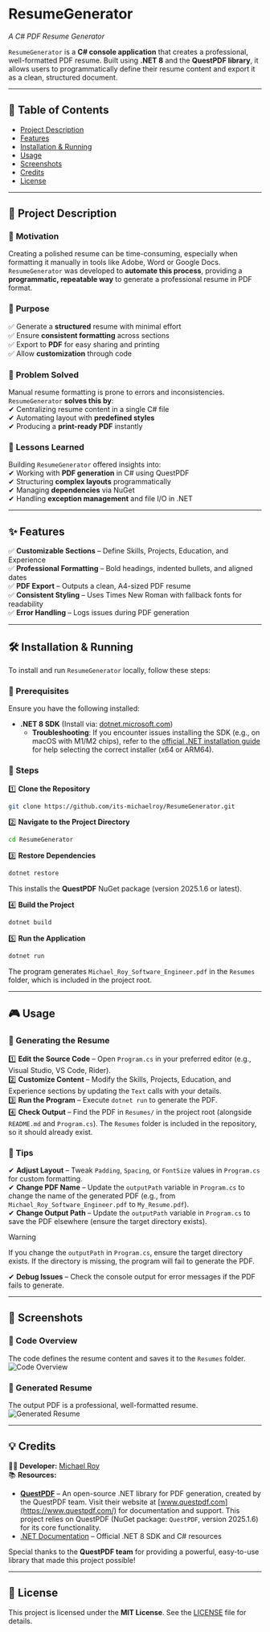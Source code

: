 # <h1>ResumeGenerator</h1>

*A C# PDF Resume Generator*

`ResumeGenerator` is a **C# console application** that creates a professional, well-formatted PDF resume. Built using **.NET 8** and the **QuestPDF library**, it allows users to programmatically define their resume content and export it as a clean, structured document.

---

## 📌 **Table of Contents**
- [Project Description](#project-description)
- [Features](#features)
- [Installation & Running](#installation-&-running)
- [Usage](#usage)
- [Screenshots](#screenshots)
- [Credits](#credits)
- [License](#license)

---

## <h2 id="project-description">📖 Project Description</h2>
### 🎯 **Motivation**
Creating a polished resume can be time-consuming, especially when formatting it manually in tools like Adobe, Word or Google Docs. `ResumeGenerator` was developed to **automate this process**, providing a **programmatic, repeatable way** to generate a professional resume in PDF format.

### 🎯 **Purpose**
✅ Generate a **structured** resume with minimal effort  
✅ Ensure **consistent formatting** across sections  
✅ Export to **PDF** for easy sharing and printing  
✅ Allow **customization** through code  

### 🎯 **Problem Solved**
Manual resume formatting is prone to errors and inconsistencies.  
`ResumeGenerator` **solves this by**:  
✔ Centralizing resume content in a single C# file  
✔ Automating layout with **predefined styles**  
✔ Producing a **print-ready PDF** instantly  

### 🎯 **Lessons Learned**
Building `ResumeGenerator` offered insights into:  
✔ Working with **PDF generation** in C# using QuestPDF  
✔ Structuring **complex layouts** programmatically  
✔ Managing **dependencies** via NuGet  
✔ Handling **exception management** and file I/O in .NET  

---

## <h2 id="features">✨ Features</h2>
✅ **Customizable Sections** – Define Skills, Projects, Education, and Experience  
✅ **Professional Formatting** – Bold headings, indented bullets, and aligned dates  
✅ **PDF Export** – Outputs a clean, A4-sized PDF resume  
✅ **Consistent Styling** – Uses Times New Roman with fallback fonts for readability  
✅ **Error Handling** – Logs issues during PDF generation  

---

## <h2 id="installation-&-running">🛠 Installation & Running</h2>
To install and run `ResumeGenerator` locally, follow these steps:

### **🔹 Prerequisites**
Ensure you have the following installed:  
- **.NET 8 SDK** (Install via: [dotnet.microsoft.com](https://dotnet.microsoft.com/en-us/download/dotnet/8.0))  
  - **Troubleshooting**: If you encounter issues installing the SDK (e.g., on macOS with M1/M2 chips), refer to the [official .NET installation guide](https://learn.microsoft.com/en-us/dotnet/core/install/) for help selecting the correct installer (x64 or ARM64).

### **🔹 Steps**
1️⃣ **Clone the Repository**  
```bash
git clone https://github.com/its-michaelroy/ResumeGenerator.git
```

2️⃣ **Navigate to the Project Directory**
```bash
cd ResumeGenerator
```

3️⃣ **Restore Dependencies**
```bash
dotnet restore
```
This installs the **QuestPDF** NuGet package (version 2025.1.6 or latest).

4️⃣ **Build the Project**
```bash
dotnet build
```

5️⃣ **Run the Application**
```bash
dotnet run
```
The program generates `Michael_Roy_Software_Engineer.pdf` in the `Resumes` folder, which is included in the project root.

---

## <h2 id="usage">🎮 Usage</h2>
### **🔹 Generating the Resume**
1️⃣ **Edit the Source Code** – Open `Program.cs` in your preferred editor (e.g., Visual Studio, VS Code, Rider).  
2️⃣ **Customize Content** – Modify the Skills, Projects, Education, and Experience sections by updating the `Text` calls with your details.  
3️⃣ **Run the Program** – Execute `dotnet run` to generate the PDF.  
4️⃣ **Check Output** – Find the PDF in `Resumes/` in the project root (alongside `README.md` and `Program.cs`). The `Resumes` folder is included in the repository, so it should already exist.

### **🔹 Tips**
✔ **Adjust Layout** – Tweak `Padding`, `Spacing`, or `FontSize` values in `Program.cs` for custom formatting.  
✔ **Change PDF Name** – Update the `outputPath` variable in `Program.cs` to change the name of the generated PDF (e.g., from `Michael_Roy_Software_Engineer.pdf` to `My_Resume.pdf`).  
✔ **Change Output Path** – Update the `outputPath` variable in `Program.cs` to save the PDF elsewhere (ensure the target directory exists).

> [!WARNING]  
> If you change the `outputPath` in `Program.cs`, ensure the target directory exists. If the directory is missing, the program will fail to generate the PDF.

✔ **Debug Issues** – Check the console output for error messages if the PDF fails to generate.

---

## <h2 id="screenshots">📸 Screenshots</h2>
### 📍 Code Overview
The code defines the resume content and saves it to the `Resumes` folder.  
![Code Overview](Images/code-overview.png)

### 📍 Generated Resume
The output PDF is a professional, well-formatted resume.  
![Generated Resume](Images/resume-output.png)

---

## <h2 id="credits">💡 Credits</h2>
👨‍💻 **Developer:** [Michael Roy](https://github.com/its-michaelroy)  
📚 **Resources:**
- **[QuestPDF](https://github.com/QuestPDF/QuestPDF)** – An open-source .NET library for PDF generation, created by the QuestPDF team. Visit their website at [www.questpdf.com](https://www.questpdf.com/) for documentation and support. This project relies on QuestPDF (NuGet package: `QuestPDF`, version 2025.1.6) for its core functionality.
- [.NET Documentation](https://learn.microsoft.com/en-us/dotnet/) – Official .NET 8 SDK and C# resources

Special thanks to the **QuestPDF team** for providing a powerful, easy-to-use library that made this project possible!

---

## <h2 id="license">📜 License</h2>
This project is licensed under the **MIT License**. See the [LICENSE](LICENSE) file for details.